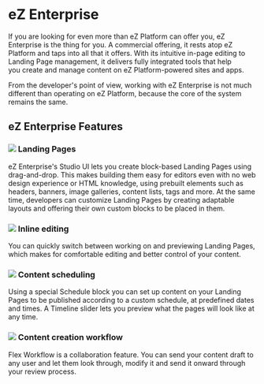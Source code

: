 # eZ Enterprise

If you are looking for even more than eZ Platform can offer you, eZ Enterprise is the thing for you. A commercial offering, it rests atop eZ Platform and taps into all that it offers. With its intuitive in-page editing to Landing Page management, it delivers fully integrated tools that help you create and manage content on eZ Platform-powered sites and apps.

From the developer's point of view, working with eZ Enterprise is not much different than operating on eZ Platform, because the core of the system remains the same.

## eZ Enterprise Features

### ![](img/Landing_Page.png) Landing Pages

eZ Enterprise's Studio UI lets you create block-based Landing Pages using drag-and-drop. This makes building them easy for editors even with no web design experience or HTML knowledge, using prebuilt elements such as headers, banners, image galleries, content lists, tags and more. At the same time, developers can customize Landing Pages by creating adaptable layouts and offering their own custom blocks to be placed in them.

### ![](img/edit_icon.png) Inline editing

You can quickly switch between working on and previewing Landing Pages, which makes for comfortable editing and better control of your content.

### ![](img/schedule.png) Content scheduling

Using a special Schedule block you can set up content on your Landing Pages to be published according to a custom schedule, at predefined dates and times. A Timeline slider lets you preview what the pages will look like at any time.

### ![](img/flex_icon.png) Content creation workflow

Flex Workflow is a collaboration feature. You can send your content draft to any user and let them look through, modify it and send it onward through your review process.
